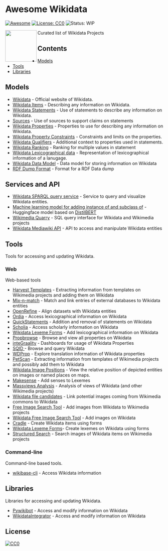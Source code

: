 # Awesome Wikidata
[![Awesome](https://awesome.re/badge.svg)](https://awesome.re) [![License: CC0](https://img.shields.io/badge/License-CC0-lightgrey.svg)](https://creativecommons.org/publicdomain/zero/1.0/) ![Status: WIP](https://img.shields.io/badge/status-WIP-red.svg)


[<img src="https://www.wikidata.org/static/images/project-logos/wikidatawiki.png" align="left" width="100">]([https://activitypub.rocks/](https://www.wikidata.org/wiki/Wikidata:Main_Page))

Curated list of Wikidata Projects

## Contents
* [Models](#models)
* [Tools](#tools)
* [Libraries](#libraries)

## Models
- [Wikidata](https://www.wikidata.org/wiki/Wikidata:Main_Page) - Official website of Wikidata.
- [Wikidata Items](https://www.wikidata.org/wiki/Help:Items) - Describing any information on Wikidata.
- [Wikidata Statements](https://www.wikidata.org/wiki/Help:Statements) - Use of statements to describe any information on Wikidata.
- [Sources](https://www.wikidata.org/wiki/Help:Sources) - Use of sources to support claims on statements
- [Wikidata Properties](https://www.wikidata.org/wiki/Help:Properties) - Properties to use for describing any information on Wikidata.
- [Wikidata Property Constraints](https://www.wikidata.org/wiki/Help:Property_constraints_portal) - Constraints and limits on the properties.
- [Wikidata Qualifiers](https://www.wikidata.org/wiki/Help:Qualifiers) - Additional context to properties used in statements.
- [Wikidata Ranking](https://www.wikidata.org/wiki/Help:Ranking) - Ranking for multiple values in statement
- [Wikidata Lexicographical data](https://www.wikidata.org/wiki/Wikidata:Lexicographical_data) - Representation of lexicographical information of a lanugage.
- [Wikidata Data Model](https://www.mediawiki.org/wiki/Wikibase/DataModel) - Data model for storing information on Wikidata
- [RDF Dump Format](https://www.mediawiki.org/wiki/Wikibase/Indexing/RDF_Dump_Format) - Format for a RDF Data dump

## Services and API
- [Wikidata SPARQL query service](https://www.wikidata.org/wiki/Wikidata:SPARQL_query_service) - Service to query and visualize Wikidata entities.
- [Machine learning model for adding instance of and subclass of](https://www.wikidata.org/wiki/User:BrokenSegue/Psychiq) - Huggingface model based on [DistilBERT](https://huggingface.co/docs/transformers/model_doc/distilbert)
- [Wikimedia Quarry](https://quarry.wmflabs.org/) - SQL query interface for Wikidata and Wikimedia projects
- [Wikidata Mediawiki API](https://www.wikidata.org/w/api.php) - API to access and manipulate Wikidata entities

## Tools
Tools for accessing and updating Wikidata.

### Web
Web-based tools
- [Harvest Templates](https://pltools.toolforge.org/harvesttemplates) - Extracting information from templates on Wikimedia projects and adding them on Wikidata
- [Mix-n-match](https://mix-n-match.toolforge.org/#/) - Match and link entries of external databases to Wikidata entities
- [OpenRefine](https://github.com/OpenRefine/OpenRefine) - Align datasets with Wikidata entities
- [Ordia](https://tools.wmflabs.org/ordia/) - Access lexicographical information on Wikidata
- [QuickStatements](https://tools.wmflabs.org/quickstatements) - Addition and removal of statements on Wikidata
- [Scholia](https://scholia.toolforge.org/) - Access scholarly information on Wikidata
- [Wikidata Lexeme Forms](https://lexeme-forms.toolforge.org/) - Add lexicographical information on Wikidata
- [Propbrowse](https://hay.toolforge.org/propbrowse/) - Browse and view all properties on Wikidata
- [inteGraality](https://www.wikidata.org/wiki/Wikidata:Tools/inteGraality) - Dashboards for usage of Wikidata Properties
- [SQID ](https://sqid.toolforge.org/#/) - Browse and query Wikidata
- [WDProp](https://wdprop.toolforge.org/) - Explore translation information of Wikidata properties
- [PetScan](https://petscan.wmflabs.org/) - Extracting information from templates of Wikimedia projects and possibly add them to Wikidata
- [Wikidata Image Positions](https://wd-image-positions.toolforge.org/) - View the relative position of depicted entities on images or named places on maps. 
- [Makesense](https://machtsinn.toolforge.org/) - Add senses to Lexemes
- [Massviews Analysis](https://pageviews.wmcloud.org/massviews/) - Analysis of views of Wikidata (and other Wikimedia projects)
- [Wikidata file candidates](https://fist.toolforge.org/file_candidates/#/) - Link potential images coming from Wikimedia commons to Wikidata
- [Free Image Search Tool](https://fist.toolforge.org/fist.php) - Add images from Wikidata to Wikimedia projects 
- [Wikidata Free Image Search Tool](https://fist.toolforge.org/wdfist/) - Add images on Wikidata
- [Cradle](https://cradle.toolforge.org/#/) - Create Wikidata items using forms
- [Wikidata Lexeme Forms](https://lexeme-forms.toolforge.org/)- Create lexemes on Wikidata using forms
- [Structured Search](https://hay.toolforge.org/sdsearch/) - Search images of Wikidata items on Wikimedia projects 

### Command-line
Command-line based tools.
- [wikibase-cli](https://github.com/maxlath/wikibase-cli) - Access Wikidata information

## Libraries
Libraries for accessing and updating Wikidata.
- [Pywikibot](https://github.com/wikimedia/pywikibot) - Access and modify information on Wikidata
- [WikidataIntegrator](https://github.com/SuLab/WikidataIntegrator) - Access and modify information on Wikidata


## License

[![CC0](http://mirrors.creativecommons.org/presskit/buttons/88x31/svg/cc-zero.svg)](https://creativecommons.org/publicdomain/zero/1.0/)
